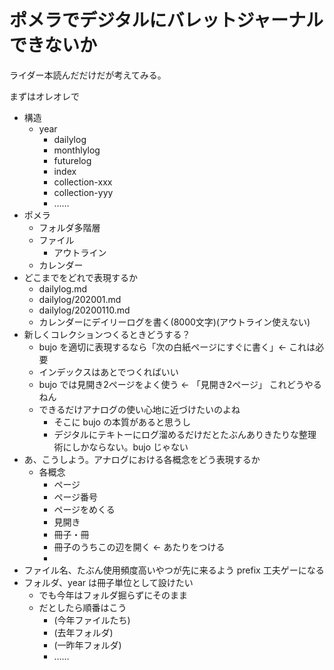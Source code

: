 # ポメラでデジタルにバレットジャーナルできないか
ライダー本読んだだけだが考えてみる。

まずはオレオレで

- 構造
  - year
    - dailylog
    - monthlylog
    - futurelog
    - index
    - collection-xxx
    - collection-yyy
    - ……
- ポメラ
  - フォルダ多階層
  - ファイル
    - アウトライン
  - カレンダー
- どこまでをどれで表現するか
  - dailylog.md
  - dailylog/202001.md
  - dailylog/20200110.md
  - カレンダーにデイリーログを書く(8000文字)(アウトライン使えない)
- 新しくコレクションつくるときどうする？
  - bujo を適切に表現するなら「次の白紙ページにすぐに書く」← これは必要
  - インデックスはあとでつくればいい
  - bujo では見開き2ページをよく使う ← 「見開き2ページ」 これどうやるねん
  - できるだけアナログの使い心地に近づけたいのよね
    - そこに bujo の本質があると思うし
    - デジタルにテキトーにログ溜めるだけだとたぶんありきたりな整理術にしかならない。bujo じゃない
- あ、こうしよう。アナログにおける各概念をどう表現するか
  - 各概念
    - ページ
    - ページ番号
    - ページをめくる
    - 見開き
    - 冊子・冊
    - 冊子のうちこの辺を開く ← あたりをつける
    - 
- ファイル名、たぶん使用頻度高いやつが先に来るよう prefix 工夫ゲーになる
- フォルダ、year は冊子単位として設けたい
  - でも今年はフォルダ掘らずにそのまま
  - だとしたら順番はこう
    - (今年ファイルたち)
    - (去年フォルダ)
    - (一昨年フォルダ)
    - ……
